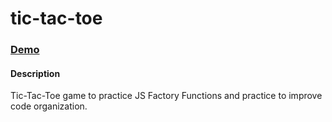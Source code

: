 # tic-tac-toe

### [Demo](https://kengyn.github.io/tic-tac-toe/)

#### Description
Tic-Tac-Toe game to practice JS Factory Functions and practice to improve code organization.
